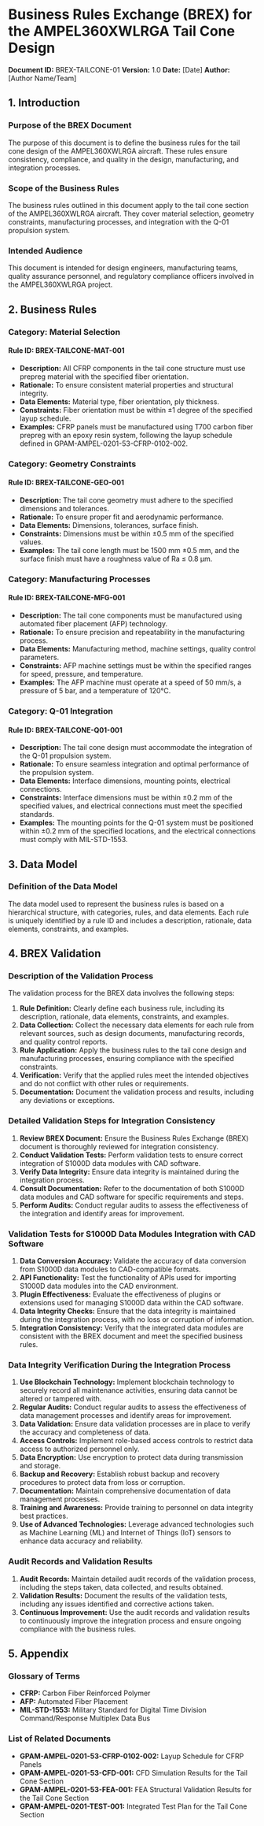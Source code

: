 # Business Rules Exchange (BREX) for the AMPEL360XWLRGA Tail Cone Design

**Document ID:** BREX-TAILCONE-01
**Version:** 1.0
**Date:** [Date]
**Author:** [Author Name/Team]

## 1. Introduction

### Purpose of the BREX Document
The purpose of this document is to define the business rules for the tail cone design of the AMPEL360XWLRGA aircraft. These rules ensure consistency, compliance, and quality in the design, manufacturing, and integration processes.

### Scope of the Business Rules
The business rules outlined in this document apply to the tail cone section of the AMPEL360XWLRGA aircraft. They cover material selection, geometry constraints, manufacturing processes, and integration with the Q-01 propulsion system.

### Intended Audience
This document is intended for design engineers, manufacturing teams, quality assurance personnel, and regulatory compliance officers involved in the AMPEL360XWLRGA project.

## 2. Business Rules

### Category: Material Selection

#### Rule ID: BREX-TAILCONE-MAT-001
- **Description:** All CFRP components in the tail cone structure must use prepreg material with the specified fiber orientation.
- **Rationale:** To ensure consistent material properties and structural integrity.
- **Data Elements:** Material type, fiber orientation, ply thickness.
- **Constraints:** Fiber orientation must be within ±1 degree of the specified layup schedule.
- **Examples:** CFRP panels must be manufactured using T700 carbon fiber prepreg with an epoxy resin system, following the layup schedule defined in GPAM-AMPEL-0201-53-CFRP-0102-002.

### Category: Geometry Constraints

#### Rule ID: BREX-TAILCONE-GEO-001
- **Description:** The tail cone geometry must adhere to the specified dimensions and tolerances.
- **Rationale:** To ensure proper fit and aerodynamic performance.
- **Data Elements:** Dimensions, tolerances, surface finish.
- **Constraints:** Dimensions must be within ±0.5 mm of the specified values.
- **Examples:** The tail cone length must be 1500 mm ±0.5 mm, and the surface finish must have a roughness value of Ra ≤ 0.8 µm.

### Category: Manufacturing Processes

#### Rule ID: BREX-TAILCONE-MFG-001
- **Description:** The tail cone components must be manufactured using automated fiber placement (AFP) technology.
- **Rationale:** To ensure precision and repeatability in the manufacturing process.
- **Data Elements:** Manufacturing method, machine settings, quality control parameters.
- **Constraints:** AFP machine settings must be within the specified ranges for speed, pressure, and temperature.
- **Examples:** The AFP machine must operate at a speed of 50 mm/s, a pressure of 5 bar, and a temperature of 120°C.

### Category: Q-01 Integration

#### Rule ID: BREX-TAILCONE-Q01-001
- **Description:** The tail cone design must accommodate the integration of the Q-01 propulsion system.
- **Rationale:** To ensure seamless integration and optimal performance of the propulsion system.
- **Data Elements:** Interface dimensions, mounting points, electrical connections.
- **Constraints:** Interface dimensions must be within ±0.2 mm of the specified values, and electrical connections must meet the specified standards.
- **Examples:** The mounting points for the Q-01 system must be positioned within ±0.2 mm of the specified locations, and the electrical connections must comply with MIL-STD-1553.

## 3. Data Model

### Definition of the Data Model
The data model used to represent the business rules is based on a hierarchical structure, with categories, rules, and data elements. Each rule is uniquely identified by a rule ID and includes a description, rationale, data elements, constraints, and examples.

## 4. BREX Validation

### Description of the Validation Process
The validation process for the BREX data involves the following steps:
1. **Rule Definition:** Clearly define each business rule, including its description, rationale, data elements, constraints, and examples.
2. **Data Collection:** Collect the necessary data elements for each rule from relevant sources, such as design documents, manufacturing records, and quality control reports.
3. **Rule Application:** Apply the business rules to the tail cone design and manufacturing processes, ensuring compliance with the specified constraints.
4. **Verification:** Verify that the applied rules meet the intended objectives and do not conflict with other rules or requirements.
5. **Documentation:** Document the validation process and results, including any deviations or exceptions.

### Detailed Validation Steps for Integration Consistency
1. **Review BREX Document:** Ensure the Business Rules Exchange (BREX) document is thoroughly reviewed for integration consistency.
2. **Conduct Validation Tests:** Perform validation tests to ensure correct integration of S1000D data modules with CAD software.
3. **Verify Data Integrity:** Ensure data integrity is maintained during the integration process.
4. **Consult Documentation:** Refer to the documentation of both S1000D data modules and CAD software for specific requirements and steps.
5. **Perform Audits:** Conduct regular audits to assess the effectiveness of the integration and identify areas for improvement.

### Validation Tests for S1000D Data Modules Integration with CAD Software
1. **Data Conversion Accuracy:** Validate the accuracy of data conversion from S1000D data modules to CAD-compatible formats.
2. **API Functionality:** Test the functionality of APIs used for importing S1000D data modules into the CAD environment.
3. **Plugin Effectiveness:** Evaluate the effectiveness of plugins or extensions used for managing S1000D data within the CAD software.
4. **Data Integrity Checks:** Ensure that the data integrity is maintained during the integration process, with no loss or corruption of information.
5. **Integration Consistency:** Verify that the integrated data modules are consistent with the BREX document and meet the specified business rules.

### Data Integrity Verification During the Integration Process
1. **Use Blockchain Technology:** Implement blockchain technology to securely record all maintenance activities, ensuring data cannot be altered or tampered with.
2. **Regular Audits:** Conduct regular audits to assess the effectiveness of data management processes and identify areas for improvement.
3. **Data Validation:** Ensure data validation processes are in place to verify the accuracy and completeness of data.
4. **Access Controls:** Implement role-based access controls to restrict data access to authorized personnel only.
5. **Data Encryption:** Use encryption to protect data during transmission and storage.
6. **Backup and Recovery:** Establish robust backup and recovery procedures to protect data from loss or corruption.
7. **Documentation:** Maintain comprehensive documentation of data management processes.
8. **Training and Awareness:** Provide training to personnel on data integrity best practices.
9. **Use of Advanced Technologies:** Leverage advanced technologies such as Machine Learning (ML) and Internet of Things (IoT) sensors to enhance data accuracy and reliability.

### Audit Records and Validation Results
1. **Audit Records:** Maintain detailed audit records of the validation process, including the steps taken, data collected, and results obtained.
2. **Validation Results:** Document the results of the validation tests, including any issues identified and corrective actions taken.
3. **Continuous Improvement:** Use the audit records and validation results to continuously improve the integration process and ensure ongoing compliance with the business rules.

## 5. Appendix

### Glossary of Terms
- **CFRP:** Carbon Fiber Reinforced Polymer
- **AFP:** Automated Fiber Placement
- **MIL-STD-1553:** Military Standard for Digital Time Division Command/Response Multiplex Data Bus

### List of Related Documents
- **GPAM-AMPEL-0201-53-CFRP-0102-002:** Layup Schedule for CFRP Panels
- **GPAM-AMPEL-0201-53-CFD-001:** CFD Simulation Results for the Tail Cone Section
- **GPAM-AMPEL-0201-53-FEA-001:** FEA Structural Validation Results for the Tail Cone Section
- **GPAM-AMPEL-0201-TEST-001:** Integrated Test Plan for the Tail Cone Section
